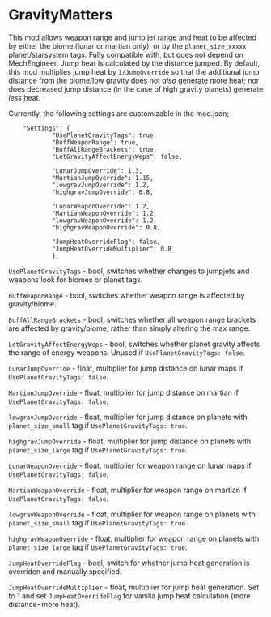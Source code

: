 # GravityMatters
 
This mod allows weapon range and jump jet range and heat to be affected by either the biome (lunar or martian only), or by the `planet_size_xxxxx` planet/starsystem tags. Fully compatible with, but does not depend on MechEngineer. Jump heat is calculated by the distance jumped. By default, this mod multiplies jump heat by `1/JumpOverride` so that the additional jump distance from the biome/low gravity does not <i>also</i> generate more heat; nor does decreased jump distance (in the case of high gravity planets) generate <i>less</i> heat.

Currently, the following settings are customizable in the mod.json;

```
	"Settings": {
			"UsePlanetGravityTags": true,
			"BuffWeaponRange": true,
			"BuffAllRangeBrackets": true,
			"LetGravityAffectEnergyWeps": false,
			
			"LunarJumpOverride": 1.3,
			"MartianJumpOverride": 1.15,
			"lowgravJumpOverride": 1.2,
			"highgravJumpOverride": 0.8,
			
			"LunarWeaponOverride": 1.2,
			"MartianWeaponOverride": 1.2,
			"lowgravWeaponOverride": 1.2,
			"highgravWeaponOverride": 0.8,
			
			"JumpHeatOverrideFlag": false,
			"JumpHeatOverrideMultiplier": 0.8
			},
   ```
   `UsePlanetGravityTags` - bool, switches whether changes to jumpjets and weapons look for biomes or planet tags.
   
   `BuffWeaponRange` - bool, switches whether weapon range is affected by gravity/biome.
   
   `BuffAllRangeBrackets` - bool, switches whether all weapon range brackets are affected by gravity/biome, rather than simply altering the max range.
   
   `LetGravityAffectEnergyWeps` - bool, switches whether planet gravity affects the range of energy weapons. Unused if `UsePlanetGravityTags: false`.
   
   
   `LunarJumpOverride` - float, multiplier for jump distance on lunar maps if `UsePlanetGravityTags: false`.
   
   `MartianJumpOverride` - float, multiplier for jump distance on martian if `UsePlanetGravityTags: false`.
   
   `lowgravJumpOverride` - float, multiplier for jump distance on planets with `planet_size_small` tag if `UsePlanetGravityTags: true`.
   
   `highgravJumpOverride` - float, multiplier for jump distance on planets with `planet_size_large` tag if `UsePlanetGravityTags: true`.
   
   
   `LunarWeaponOverride` - float, multiplier for weapon range on lunar maps if `UsePlanetGravityTags: false`.
   
   `MartianWeaponOverride` - float, multiplier for weapon range on martian if `UsePlanetGravityTags: false`.
   
   `lowgravWeaponOverride` - float, multiplier for weapon range on planets with `planet_size_small` tag if `UsePlanetGravityTags: true`.
   
   `highgravWeaponOverride` - float, multiplier for weapon range on planets with `planet_size_large` tag if `UsePlanetGravityTags: true`.
   
   
   `JumpHeatOverrideFlag` - bool, switch for whether jump heat generation is overriden and manually specified.
   
   `JumpHeatOverrideMultiplier` - float, multiplier for jump heat generation. Set to 1 and set `JumpHeatOverrideFlag` for vanilla jump heat calculation (more distance=more heat).

